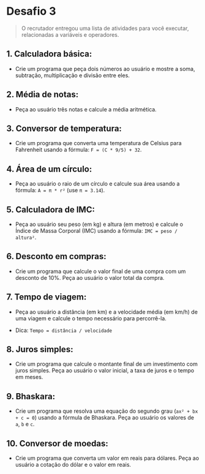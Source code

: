 # Desafio 3
> O recrutador entregou uma lista de atividades para você executar,
> relacionadas a variáveis e operadores.

## 1. **Calculadora básica**:

- Crie um programa que peça dois números ao usuário e mostre a soma, subtração, multiplicação e divisão entre eles.

## 2. **Média de notas**:
- Peça ao usuário três notas e calcule a média aritmética.

## 3. **Conversor de temperatura**:
- Crie um programa que converta uma temperatura de Celsius para Fahrenheit usando a fórmula: `F = (C * 9/5) + 32`.

## 4. **Área de um círculo**:
- Peça ao usuário o raio de um círculo e calcule sua área usando a fórmula: `A = π * r²` (use `π = 3.14`).

## 5. **Calculadora de IMC**:
- Peça ao usuário seu peso (em kg) e altura (em metros) e calcule o Índice de Massa Corporal (IMC) usando a fórmula: `IMC = peso / altura²`.

## 6. **Desconto em compras**:
- Crie um programa que calcule o valor final de uma compra com um desconto de 10%. Peça ao usuário o valor total da compra.

## 7. **Tempo de viagem**:
- Peça ao usuário a distância (em km) e a velocidade média (em km/h) de uma viagem e calcule o tempo necessário para percorrê-la.

- Dica:  `Tempo = distância / velocidade`

## 8. **Juros simples**:
- Crie um programa que calcule o montante final de um investimento com juros simples. Peça ao usuário o valor inicial, a taxa de juros e o tempo em meses.

## 9. **Bhaskara**:
- Crie um programa que resolva uma equação do segundo grau (`ax² + bx + c = 0`) usando a fórmula de Bhaskara. Peça ao usuário os valores de `a`, `b` e `c`.

## 10. **Conversor de moedas**:
- Crie um programa que converta um valor em reais para dólares. Peça ao usuário a cotação do dólar e o valor em reais.
